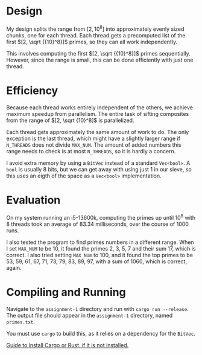 # Design

My design splits the range from $[2, {10}^8]$ into approximately evenly sized chunks, one for each thread. Each thread gets a precomputed list of the first $[2, \sqrt {{10}^8}]$ primes, so they can all work independently.

This involves computing the first $[2, \sqrt {{10}^8}]$ primes sequentially. However, since the range is small, this can be done efficiently with just one thread.

# Efficiency
Because each thread works entirely independent of the others, we achieve maximum speedup from parallelism. The entire task of sifting composites from the range of $[2, \sqrt {10}^8]$ is parallelized.

Each thread gets approximately the same amount of work to do. The only exception is the last thread, which might have a slightly larger range if `N_THREADS` does not divide `MAX_NUM`. The amount of added numbers this range needs to check is at most `N_THREADS`, so it is hardly a concern.

I avoid extra memory by using a `BitVec` instead of a standard `Vec<bool>`. A `bool` is usually $8$ bits, but we can get away with using just $1$ in our sieve, so this uses an eigth of the space as a `Vec<bool>` implementation.

# Evaluation
On my system running an i5-13600k, computing the primes up until ${10}^8$ with $8$ threads took an average of $83.34$ milliseconds, over the course of $1000$ runs.

I also tested the program to find primes numbers in a different range. When I set `MAX_NUM` to be $10$, it found the primes $2$, $3$, $5$, $7$ and their sum $17$, which is correct. I also tried setting `MAX_NUm` to $100$, and it found the top primes to be $53$, $59$, $61$, $67$, $71$, $73$, $79$, $83$, $89$, $97$, with a sum of $1060$, which is correct, again.

# Compiling and Running
Navigate to the ``assignment-1`` directory and run with `cargo run --release`.
The output file should appear in the `assignment-1` directory, named `primes.txt`.

You must use `cargo` to build this, as it relies on a dependency for the `BitVec`.

[Guide to install Cargo or Rust, if it is not installed.](https://doc.rust-lang.org/book/ch01-01-installation.html#installation)
